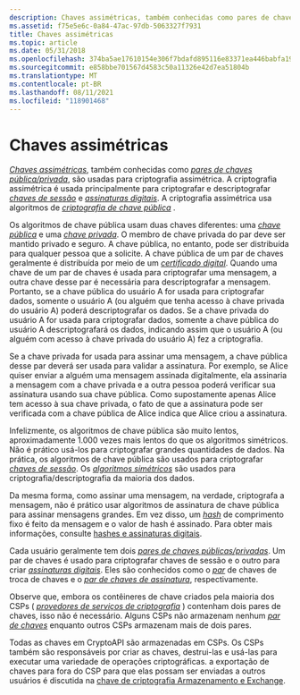 ```yaml
---
description: Chaves assimétricas, também conhecidas como pares de chaves pública/privada, são usadas para criptografia assimétrica. A criptografia assimétrica é usada principalmente para criptografar e descriptografar chaves de sessão e assinaturas digitais. A criptografia assimétrica usa algoritmos de criptografia de chave pública.
ms.assetid: f75e5e6c-0a84-47ac-97db-5063327f7931
title: Chaves assimétricas
ms.topic: article
ms.date: 05/31/2018
ms.openlocfilehash: 374ba5ae17610154e306f7bdafd895116e83371ea446babfa19b5c92c29a2247
ms.sourcegitcommit: e858bbe701567d4583c50a11326e42d7ea51804b
ms.translationtype: MT
ms.contentlocale: pt-BR
ms.lasthandoff: 08/11/2021
ms.locfileid: "118901468"
---
```

# <a name="asymmetric-keys"></a>Chaves assimétricas

[*Chaves assimétricas*](../secgloss/a-gly.md), também conhecidas como [*pares de chaves pública/privada*](../secgloss/p-gly.md), são usadas para criptografia assimétrica. A criptografia assimétrica é usada principalmente para criptografar e descriptografar [*chaves de sessão*](../secgloss/s-gly.md) e [*assinaturas digitais*](../secgloss/d-gly.md). A criptografia assimétrica usa algoritmos de [*criptografia de chave pública*](../secgloss/p-gly.md) .

Os algoritmos de chave pública usam duas chaves diferentes: uma [*chave pública*](../secgloss/p-gly.md) e uma [*chave privada*](../secgloss/p-gly.md). O membro de chave privada do par deve ser mantido privado e seguro. A chave pública, no entanto, pode ser distribuída para qualquer pessoa que a solicite. A chave pública de um par de chaves geralmente é distribuída por meio de um [*certificado digital*](../secgloss/c-gly.md). Quando uma chave de um par de chaves é usada para criptografar uma mensagem, a outra chave desse par é necessária para descriptografar a mensagem. Portanto, se a chave pública do usuário A for usada para criptografar dados, somente o usuário A (ou alguém que tenha acesso à chave privada do usuário A) poderá descriptografar os dados. Se a chave privada do usuário A for usada para criptografar dados, somente a chave pública do usuário A descriptografará os dados, indicando assim que o usuário A (ou alguém com acesso à chave privada do usuário A) fez a criptografia.

Se a chave privada for usada para assinar uma mensagem, a chave pública desse par deverá ser usada para validar a assinatura. Por exemplo, se Alice quiser enviar a alguém uma mensagem assinada digitalmente, ela assinaria a mensagem com a chave privada e a outra pessoa poderá verificar sua assinatura usando sua chave pública. Como supostamente apenas Alice tem acesso à sua chave privada, o fato de que a assinatura pode ser verificada com a chave pública de Alice indica que Alice criou a assinatura.

Infelizmente, os algoritmos de chave pública são muito lentos, aproximadamente 1.000 vezes mais lentos do que os algoritmos simétricos. Não é prático usá-los para criptografar grandes quantidades de dados. Na prática, os algoritmos de chave pública são usados para criptografar [*chaves de sessão*](../secgloss/s-gly.md). Os [*algoritmos simétricos*](../secgloss/s-gly.md) são usados para criptografia/descriptografia da maioria dos dados.

Da mesma forma, como assinar uma mensagem, na verdade, criptografa a mensagem, não é prático usar algoritmos de assinatura de chave pública para assinar mensagens grandes. Em vez disso, um [*hash*](../secgloss/h-gly.md) de comprimento fixo é feito da mensagem e o valor de hash é assinado. Para obter mais informações, consulte [hashes e assinaturas digitais](hashes-and-digital-signatures.md).

Cada usuário geralmente tem dois [*pares de chaves públicas/privadas*](../secgloss/p-gly.md). Um par de chaves é usado para criptografar chaves de sessão e o outro para criar [*assinaturas digitais*](../secgloss/d-gly.md). Eles são conhecidos como o [*par*](../secgloss/k-gly.md) de chaves de troca de chaves e o [*par de chaves de assinatura*](../secgloss/s-gly.md), respectivamente.

Observe que, embora os contêineres de chave criados pela maioria dos CSPs ( [*provedores de serviços de criptografia*](../secgloss/c-gly.md) ) contenham dois pares de chaves, isso não é necessário. Alguns CSPs não armazenam nenhum [*par de chaves*](../secgloss/k-gly.md) enquanto outros CSPs armazenam mais de dois pares.

Todas as chaves em CryptoAPI são armazenadas em CSPs. Os CSPs também são responsáveis por criar as chaves, destrui-las e usá-las para executar uma variedade de operações criptográficas. a exportação de chaves para fora do CSP para que elas possam ser enviadas a outros usuários é discutida na [chave de criptografia Armazenamento e Exchange](cryptographic-key-storage-and-exchange.md).

 

 

